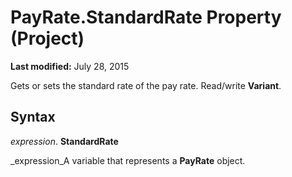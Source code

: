 
# PayRate.StandardRate Property (Project)

 **Last modified:** July 28, 2015

Gets or sets the standard rate of the pay rate. Read/write  **Variant**.

## Syntax

 _expression_. **StandardRate**

 _expression_A variable that represents a  **PayRate** object.

